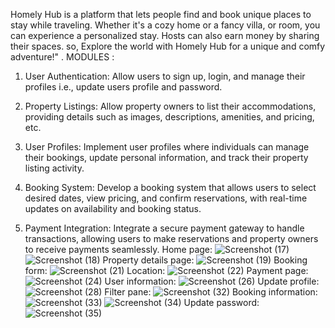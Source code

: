 Homely Hub is a platform that lets people find and book unique places to stay while traveling. Whether it's a cozy home or a fancy villa, or room, you can experience a personalized stay.
Hosts can also earn money by sharing their spaces. so, Explore the world with Homely Hub for a unique and comfy adventure!" .
MODULES :
 
1. User Authentication: Allow users to sign up, login, 
and manage their profiles i.e., update users profile and 
password.  
 
2. Property Listings: Allow property owners to list their 
accommodations, providing details such as images, 
descriptions, amenities, and pricing, etc. 
 
3. User Profiles: Implement user profiles where 
individuals can manage their bookings, update personal 
information, and track their property listing activity.  
 
4. Booking System: Develop a booking system that 
allows users to select desired dates, view pricing, and 
confirm reservations, with real-time updates on 
availability and booking status.  
 
5. Payment Integration: Integrate a secure payment 
gateway to handle transactions, allowing users to make 
reservations and property owners to receive payments 
seamlessly.
Home page:
![Screenshot (17)](https://github.com/user-attachments/assets/9779feb8-06d2-440b-b1dc-7868235ca833)
![Screenshot (18)](https://github.com/user-attachments/assets/8e47baa7-d8f6-4741-8239-d0b0b9f5a36d)
Property details page:
![Screenshot (19)](https://github.com/user-attachments/assets/f8e4d01b-806b-4339-ae21-60ee2becd198)
Booking form:
![Screenshot (21)](https://github.com/user-attachments/assets/bbc2adde-beb4-426d-aa70-e35150f8307c)
Location:
![Screenshot (22)](https://github.com/user-attachments/assets/0572a6b5-829e-4445-bf1d-9385b2283e66)
Payment page:
![Screenshot (24)](https://github.com/user-attachments/assets/27cd87c6-3b5e-4d25-879c-b979321ca05e)
User information:
![Screenshot (26)](https://github.com/user-attachments/assets/cb4a27ba-7f81-4a30-98da-1cb3b6d360f3)
Update profile:
![Screenshot (28)](https://github.com/user-attachments/assets/acbfacd1-7aa1-46a8-b29c-03c4b5cb8409)
Filter pane:
![Screenshot (32)](https://github.com/user-attachments/assets/2bc7d50d-0d3e-4159-8fb8-679f3a3c29e4)
Booking information:
![Screenshot (33)](https://github.com/user-attachments/assets/53031db0-c679-49fa-b511-11bd9729b2bb)
![Screenshot (34)](https://github.com/user-attachments/assets/3f5c0829-0ae7-43d4-9546-d4012c545608)
Update password:
![Screenshot (35)](https://github.com/user-attachments/assets/19ed223d-1704-4f56-904e-e9c2f7906efb)

